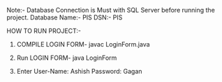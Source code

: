 Note:- Database Connection is Must with SQL Server before running the project.
Database Name:- PIS
DSN:-		PIS


HOW TO RUN PROJECT:-

1. COMPILE LOGIN FORM-
   javac LoginForm.java
  
2. Run LOGIN FORM-
   java LoginForm

3. Enter User-Name:  Ashish
   Password:	     Gagan